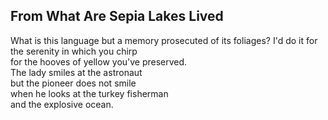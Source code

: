 From What Are Sepia Lakes Lived
-------------------------------
What is this language but a memory prosecuted of its foliages? I'd do it for the serenity in which you chirp  
for the hooves of yellow you've preserved.  
The lady smiles at the astronaut  
but the pioneer does not smile  
when he looks at the turkey fisherman  
and the explosive ocean.  
